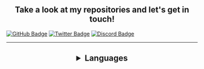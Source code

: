<h2 align="center">
  Take a look at my repositories and let's get in touch!
</h2>
<p align="center">
<div>
  <a href="https://github.com/thejoaqun"><img src="https://img.shields.io/badge/-Github-000000?style=flat-square&labelColor=000000&logo=Github&logoColor=white&link=https://github.com/thejoaqun" alt="GitHub Badge"/></a>
  <a href="https://twitter.com/thejoaqun"><img src="https://img.shields.io/badge/-Twitter-000000?style=flat-square&labelColor=000000&logo=twitter&logoColor=white&link=https://twitter.com/izakdvlpr" alt="Twitter Badge"/></a>
  <a href="https://discord.com/users/899400183396302918"><img src="https://img.shields.io/badge/-Discord-000000?style=flat-square&labelColor=000000&logo=discord&logoColor=white&link=https://discord.com/users/899400183396302918" alt="Discord Badge"/></a>
</div>
</p>

---

<h2 align="center"Knowledge</h2>

<p align="center">
<details>
```text
TypeScript       21 hrs 30 mins  ⣿⣿⣿⣿⣿⣿⣿⣿⣿⣿⣿⣿⣿⣿⣿⣿⣿⣿⣿⣦⣀⣀⣀⣀⣀   77.93 %
JavaScript       2 hrs 17 mins   ⣿⣿⣀⣀⣀⣀⣀⣀⣀⣀⣀⣀⣀⣀⣀⣀⣀⣀⣀⣀⣀⣀⣀⣀⣀   08.30 %
Python           47 mins         ⣶⣀⣀⣀⣀⣀⣀⣀⣀⣀⣀⣀⣀⣀⣀⣀⣀⣀⣀⣀⣀⣀⣀⣀⣀   02.86 %
CSS              45 mins         ⣶⣀⣀⣀⣀⣀⣀⣀⣀⣀⣀⣀⣀⣀⣀⣀⣀⣀⣀⣀⣀⣀⣀⣀⣀   02.77 %
C                42 mins         ⣶⣀⣀⣀⣀⣀⣀⣀⣀⣀⣀⣀⣀⣀⣀⣀⣀⣀⣀⣀⣀⣀⣀⣀⣀   02.54 %
```

<summary>Languages</summary>
```text
English       OK  ⣿⣿⣿⣿⣿⣿⣿⣿⣿⣿⣿⣿⣿⣿⣿⣿⣿⣿⣿⣿⣿⣿⣿⣿⣿   OK
Español       OK  ⣿⣿⣿⣿⣿⣿⣿⣿⣿⣿⣿⣿⣿⣿⣿⣿⣿⣿⣿⣿⣿⣿⣿⣿⣿   OK
中文           OK  ⣿⣿⣿⣿⣿⣿⣿⣿⣿⣿⣿⣿⣿⣿⣿⣿⣿⣿⣿⣿⣿⣿⣿⣿⣿   OK
```

</p>
